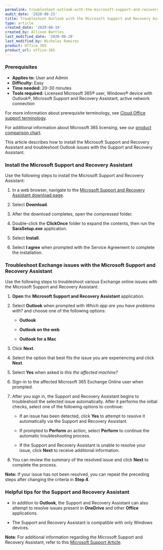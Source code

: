 ```yaml
---
permalink: troubleshoot-outlook-with-the-microsoft-support-and-recovery-assistant/
audit_date: '2020-08-25'
title: Troubleshoot Outlook with the Microsoft Support and Recovery Assistant
type: article
created_date: '2020-08-19'
created_by: Allison Battles
last_modified_date: '2020-08-20'
last_modified_by: Nicholas Ramirez
product: Office 365
product_url: office-365
---
```


### Prerequisites

- **Applies to:** User and Admin
- **Difficulty:** Easy
- **Time needed:** 20-30 minutes
- **Tools required:** Licensed Microsoft 365&reg; user, Windows&reg; device with Outlook&reg;, Microsoft Support and Recovery Assistant, active network connection

For more information about prerequisite terminology, see [Cloud Office support terminology](/support/how-to/cloud-office-support-terminology).

For additional information about Microsoft 365 licensing, see our [product comparison chart](https://www.rackspace.com/sites/default/files/2020-06/Rackspace-Data-Sheet-Microsoft-365-Plans-and-Pricing-Sheet-CLO-TSK-1487.pdf).

This article describes how to install the Microsoft Support and Recovery Assistant and troubleshoot Outlook issues with the Support and Recovery Assistant.

### Install the Microsoft Support and Recovery Assistant

Use the following steps to install the Microsoft Support and Recovery Assistant:

1. In a web browser, navigate to the [Microsoft Support and Recovery Assistant download page](https://www.microsoft.com/en-us/download/100607).

2. Select **Download**.

3. After the download completes, open the compressed folder.

4. Double-click the **ClickOnce** folder to expand the contents, then run the **SaraSetup.exe** application.

5. Select **Install**.

6. Select **I agree** when prompted with the Service Agreement to complete the installation.

### Troubleshoot Exchange issues with the Microsoft Support and Recovery Assistant

Use the following steps to troubleshoot various Exchange online issues with the Microsoft Support and Recovery Assistant:

1. **Open** the **Microsoft Support and Recovery Assistant** application.

2. Select **Outlook** when prompted with *Which app are you have problems with?* and choose one of the following options:

     - **Outlook**

     - **Outlook on the web**

     - **Outlook for a Mac**

3. Click **Next**.

4. Select the option that best fits the issue you are experiencing and click **Next**.

5. Select **Yes** when asked *Is this the affected machine?*

6. Sign-in to the affected Microsoft 365 Exchange Online user when prompted.

7. After you sign in, the Support and Recovery Assistant begins to troubleshoot the selected issue automatically. After it
   performs the initial checks, select one of the following options to continue:

     - If an issue has been detected, click **Yes** to attempt to resolve it automatically via the Support and Recovery Assistant.

     - If prompted to **Perform** an action, select **Perform** to continue the automatic troubleshooting process.

     - If the Support and Recovery Assistant is unable to resolve your issue, click **Next** to receive additional information.

8. You can review the summary of the resolved issue and click **Next** to complete the process.

**Note:** If your issue has not been resolved, you can repeat the preceding steps after changing the criteria in **Step 4**.

### Helpful tips for the Support and Recovery Assistant


- In addition to **Outlook**, the Support and Recovery Assistant can also attempt to resolve issues present in **OneDrive** and other **Office** applications.

- The Support and Recovery Assistant is compatible with only Windows devices.

**Note**: For additional information regarding the Microsoft Support and Recovery Assistant, refer to this [Microsoft Support Article](https://support.microsoft.com/en-us/office/about-the-microsoft-support-and-recovery-assistant-e90bb691-c2a7-4697-a94f-88836856c72f).
